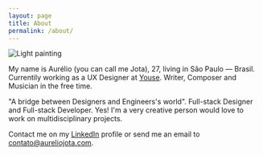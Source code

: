 ```yaml
---
layout: page
title: About
permalink: /about/
---
```


![Light painting]({{site.baseurl}}/images/youse-lightpainting.jpg)

My name is Aurélio (you can call me Jota), 27, living in São Paulo — Brasil. Currentily working as a UX Designer at [Youse](https://youse.com.br/). Writer, Composer and Musician in the free time.

"A bridge between Designers and Engineers's world". Full-stack Designer and Full-stack Developer. Yes! I'm a very creative person would love to work on multidisciplinary projects.

Contact me on my [LinkedIn](https://br.linkedin.com/in/aureliojota) profile or send me an email to [contato@aureliojota.com](mailto:contato@aureliojota.com).
